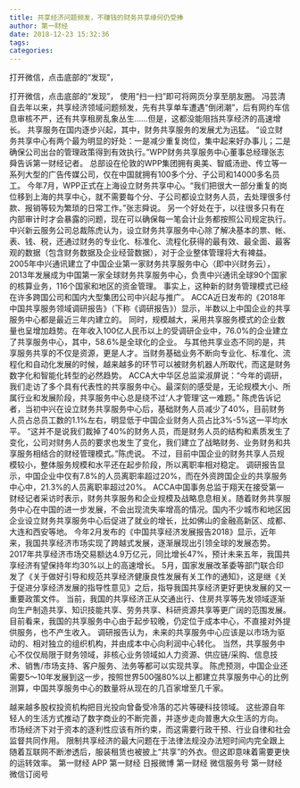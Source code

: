 ```yaml
---
title: 共享经济问题频发，不赚钱的财务共享缘何仍受捧
author: 第一财经
date: 2018-12-23 15:32:36
tags: 
categories: 
---
```

打开微信，点击底部的“发现”，
<!-- more -->
打开微信，点击底部的“发现”，
使用“扫一扫”即可将网页分享至朋友圈。
冯芸清
自去年以来，共享经济领域问题频发，先有共享单车遭遇“倒闭潮”，后有网约车信息审核不严，还有共享租房乱象丛生……但是，这都没能阻挡共享经济的高速增长。
共享服务在国内逐步兴起，其中，财务共享服务的发展尤为迅猛。
“设立财务共享中心有两个最为明显的好处：一是减少重复岗位，集中起来好办事儿；二是确保公司出台的管理政策得到有效执行。”WPP财务共享服务中心董事总经理张志舜告诉第一财经记者。
总部设在伦敦的WPP集团拥有奥美、智威汤逊、传立等一系列大型的广告传媒公司，仅在中国就拥有100多个分、子公司和14000多名员工。
今年7月，WPP正式在上海设立财务共享中心。“我们把很大一部分重复的岗位移到上海的共享中心，就不需要每个分、子公司都设立财务人员，去处理很多付款、报销等较为繁琐的日常工作。”张志舜说。
另一个好处在于，以往很多只有在内部审计时才会暴露的问题，现在可以确保每一笔会计业务都按照公司规定执行。
中兴新云服务公司总裁陈虎认为，设立财务共享服务中心除了解决基本的票、帐、表、钱、税，还通过财务的专业化、标准化、流程化获得的最有效、最全面、最客观的数据（包含财务数据及企业经营数据），对于企业整体管理将大有裨益。
2005年中兴通讯建立了中国企业第一家财务共享服务中心（即中兴财务云），2013年发展成为中国第一家全球财务共享服务中心，负责中兴通讯全球90个国家的核算业务，116个国家和地区的资金管理。
事实上，这种新的财务管理模式已经在许多跨国公司和国内大型集团公司中兴起与推广。
ACCA近日发布的《2018年中国共享服务领域调研报告》（下称《调研报告》）显示，半数以上中国企业的共享服务中心都是最近三年内建立的。
同时，规模越大，采用共享服务模式的企业数量也呈增加趋势。在年收入100亿人民币以上的受调研企业中，76.0%的企业建立了共享服务中心，其中，58.6%是全球化的企业。
与其他共享业态不同的是，共享服务共享的不仅是资源，更是人才。当财务基础业务不断向专业化、标准化、流程化和自动化发展的时候，越来越多的环节可以被财务机器人所取代，而这是财务数字化和智能化转型的必然趋势。
ACCA大中华区总监梁淑屏说：“今年的调研，我们走访了多个具有代表性的共享服务中心。最深刻的感受是，无论规模大小、所属行业和发展阶段，共享服务中心总是绕不过‘人才管理’这一难题。”
陈虎告诉记者，当初中兴在设立财务共享服务中心后，基础财务人员减少了40%，目前财务人员占总员工数的1.1%左右，明显低于中国企业财务人员占比3%-5%这一平均水平。
“这并不是说我们裁掉了40%的财务人员，而是财务人员的结构和素质发生了变化，公司对财务人员的要求也发生了变化，我们建立了战略财务、业务财务和共享服务相结合的财经管理模式。”陈虎说。
不过，目前中国企业的财务共享人员规模较小，整体服务规模和水平还在起步阶段，所以离职率相对稳定。
调研报告显示，中国企业中仅有7.8%的人员离职率超过20%，而在外资跨国企业的共享服务中心中，21.3%的人员离职率超过20%。
ACCA中国事务总监于翔天在接受第一财经记者采访时表示，财务共享服务和企业规模及战略息息相关。随着财务共享服务中心在中国的进一步发展，不会出现流失率增高的情况。国内不少城市和地区因企业设立财务共享服务中心后促进了就业的增长，比如佛山的金融高新区、成都、大连和西安等地。
今年2月发布的《中国共享经济发展报告2018》显示，近年来，我国共享经济市场实现了跨越式发展，逐渐展现出引领全球的发展态势。2017年共享经济市场交易额达4.9万亿元，同比增长47%，预计未来五年，我国共享经济有望保持年均30%以上的高速增长。
5月，国家发展改革委等部门联合印发了《关于做好引导和规范共享经济健康良性发展有关工作的通知》，这是继《关于促进分享经济发展的指导性意见》之后，指导我国共享经济更好更快发展的又一重要政策文件。
当前，我国的共享经济正从交通出行、住房共享等先发领域逐渐向生产制造共享、知识技能共享、劳务共享、科研资源共享等更广阔的范围发展。
目前看来，我国的共享服务中心由于起步较晚，仍定位于成本中心，不直接对外提供服务，也不产生收入。
调研报告认为，未来的共享服务中心应该是以市场为驱动的、相对独立的组织机构，并由成本中心向利润中心转化。
当然，共享服务中心不仅仅局限于财务领域，非核心业务领域如人力资源、供应链/采购、信息技术、销售/市场支持、客户服务、法务等都可以实现共享。
陈虎预测，中国企业还需要5～10年发展到这一步，按照世界500强80%以上都建立共享服务中心的比例测算，中国共享服务中心的数量将从现在的几百家增至几千家。
 
 
越来越多股权投资机构把目光投向曾备受冷落的芯片等硬科技领域。
这些源自年轻人的生活方式推动了数字商业的不断完善，并逐步走向普惠大众生活的方向。
市场经济下对于资本的逐利性应该有所约束，而这需要行政干预、行业自律和社会监督共同作用。
限制共享经济的最大问题在于法律法规没办法短时间内完全跟上
随着互联网不断渗透后，服装租赁也被披上“共享”的外衣。但这即意味着需要更快的运转效率。
第一财经
APP
第一财经
日报微博
第一财经
微信服务号
第一财经
微信订阅号
